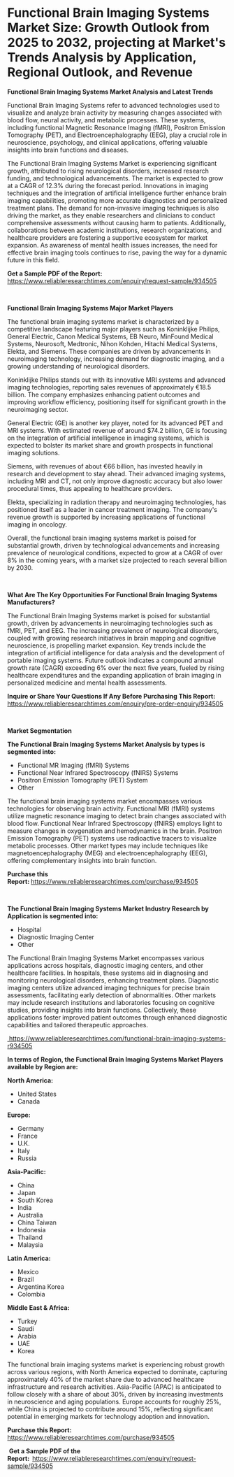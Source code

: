 <p><h1>Functional Brain Imaging Systems Market Size: Growth Outlook from 2025 to 2032, projecting at Market's Trends Analysis by Application, Regional Outlook, and Revenue</h1></p><p><strong>Functional Brain Imaging Systems Market Analysis and Latest Trends</strong></p>
<p><p>Functional Brain Imaging Systems refer to advanced technologies used to visualize and analyze brain activity by measuring changes associated with blood flow, neural activity, and metabolic processes. These systems, including functional Magnetic Resonance Imaging (fMRI), Positron Emission Tomography (PET), and Electroencephalography (EEG), play a crucial role in neuroscience, psychology, and clinical applications, offering valuable insights into brain functions and diseases.</p><p>The Functional Brain Imaging Systems Market is experiencing significant growth, attributed to rising neurological disorders, increased research funding, and technological advancements. The market is expected to grow at a CAGR of 12.3% during the forecast period. Innovations in imaging techniques and the integration of artificial intelligence further enhance brain imaging capabilities, promoting more accurate diagnostics and personalized treatment plans. The demand for non-invasive imaging techniques is also driving the market, as they enable researchers and clinicians to conduct comprehensive assessments without causing harm to patients. Additionally, collaborations between academic institutions, research organizations, and healthcare providers are fostering a supportive ecosystem for market expansion. As awareness of mental health issues increases, the need for effective brain imaging tools continues to rise, paving the way for a dynamic future in this field.</p></p>
<p><strong>Get a Sample PDF of the Report:&nbsp;</strong> <a href="https://www.reliableresearchtimes.com/enquiry/request-sample/934505?utm_campaign=3452&utm_medium=2&utm_source=Github&utm_content=ia&utm_term=18042025&utm_id=functional-brain-imaging-systems">https://www.reliableresearchtimes.com/enquiry/request-sample/934505</a></p>
<p>&nbsp;</p>
<p><strong>Functional Brain Imaging Systems Major Market Players</strong></p>
<p><p>The functional brain imaging systems market is characterized by a competitive landscape featuring major players such as Koninklijke Philips, General Electric, Canon Medical Systems, EB Neuro, MinFound Medical Systems, Neurosoft, Medtronic, Nihon Kohden, Hitachi Medical Systems, Elekta, and Siemens. These companies are driven by advancements in neuroimaging technology, increasing demand for diagnostic imaging, and a growing understanding of neurological disorders.</p><p>Koninklijke Philips stands out with its innovative MRI systems and advanced imaging technologies, reporting sales revenues of approximately €18.5 billion. The company emphasizes enhancing patient outcomes and improving workflow efficiency, positioning itself for significant growth in the neuroimaging sector.</p><p>General Electric (GE) is another key player, noted for its advanced PET and MRI systems. With estimated revenue of around $74.2 billion, GE is focusing on the integration of artificial intelligence in imaging systems, which is expected to bolster its market share and growth prospects in functional imaging solutions.</p><p>Siemens, with revenues of about €66 billion, has invested heavily in research and development to stay ahead. Their advanced imaging systems, including MRI and CT, not only improve diagnostic accuracy but also lower procedural times, thus appealing to healthcare providers.</p><p>Elekta, specializing in radiation therapy and neuroimaging technologies, has positioned itself as a leader in cancer treatment imaging. The company's revenue growth is supported by increasing applications of functional imaging in oncology.</p><p>Overall, the functional brain imaging systems market is poised for substantial growth, driven by technological advancements and increasing prevalence of neurological conditions, expected to grow at a CAGR of over 8% in the coming years, with a market size projected to reach several billion by 2030.</p></p>
<p>&nbsp;</p>
<p><strong>What Are The Key Opportunities For Functional Brain Imaging Systems Manufacturers?</strong></p>
<p><p>The Functional Brain Imaging Systems market is poised for substantial growth, driven by advancements in neuroimaging technologies such as fMRI, PET, and EEG. The increasing prevalence of neurological disorders, coupled with growing research initiatives in brain mapping and cognitive neuroscience, is propelling market expansion. Key trends include the integration of artificial intelligence for data analysis and the development of portable imaging systems. Future outlook indicates a compound annual growth rate (CAGR) exceeding 6% over the next five years, fueled by rising healthcare expenditures and the expanding application of brain imaging in personalized medicine and mental health assessments.</p></p>
<p><strong>Inquire or Share Your Questions If Any Before Purchasing This Report:</strong> <a href="https://www.reliableresearchtimes.com/enquiry/pre-order-enquiry/934505?utm_campaign=3452&utm_medium=2&utm_source=Github&utm_content=ia&utm_term=18042025&utm_id=functional-brain-imaging-systems">https://www.reliableresearchtimes.com/enquiry/pre-order-enquiry/934505</a></p>
<p>&nbsp;</p>
<p><strong>Market Segmentation</strong></p>
<p><strong>The Functional Brain Imaging Systems Market Analysis by types is segmented into:</strong></p>
<p><ul><li>Functional MR Imaging (fMRI) Systems</li><li>Functional Near Infrared Spectroscopy (fNIRS) Systems</li><li>Positron Emission Tomography (PET) System</li><li>Other</li></ul></p>
<p><p>The functional brain imaging systems market encompasses various technologies for observing brain activity. Functional MRI (fMRI) systems utilize magnetic resonance imaging to detect brain changes associated with blood flow. Functional Near Infrared Spectroscopy (fNIRS) employs light to measure changes in oxygenation and hemodynamics in the brain. Positron Emission Tomography (PET) systems use radioactive tracers to visualize metabolic processes. Other market types may include techniques like magnetoencephalography (MEG) and electroencephalography (EEG), offering complementary insights into brain function.</p></p>
<p><strong>Purchase this Report:&nbsp;</strong><a href="https://www.reliableresearchtimes.com/purchase/934505?utm_campaign=3452&utm_medium=2&utm_source=Github&utm_content=ia&utm_term=18042025&utm_id=functional-brain-imaging-systems">https://www.reliableresearchtimes.com/purchase/934505</a></p>
<p>&nbsp;</p>
<p><strong>The Functional Brain Imaging Systems Market Industry Research by Application is segmented into:</strong></p>
<p><ul><li>Hospital</li><li>Diagnostic Imaging Center</li><li>Other</li></ul></p>
<p><p>The Functional Brain Imaging Systems Market encompasses various applications across hospitals, diagnostic imaging centers, and other healthcare facilities. In hospitals, these systems aid in diagnosing and monitoring neurological disorders, enhancing treatment plans. Diagnostic imaging centers utilize advanced imaging techniques for precise brain assessments, facilitating early detection of abnormalities. Other markets may include research institutions and laboratories focusing on cognitive studies, providing insights into brain functions. Collectively, these applications foster improved patient outcomes through enhanced diagnostic capabilities and tailored therapeutic approaches.</p></p>
<p><a href="https://www.reliableresearchtimes.com/functional-brain-imaging-systems-r934505?utm_campaign=3452&utm_medium=2&utm_source=Github&utm_content=ia&utm_term=18042025&utm_id=functional-brain-imaging-systems">&nbsp;https://www.reliableresearchtimes.com/functional-brain-imaging-systems-r934505</a></p>
<p><strong>In terms of Region, the Functional Brain Imaging Systems Market Players available by Region are:</strong></p>
<p>
    <p> <strong> North America: </strong>
        <ul>
            <li>United States</li>
            <li>Canada</li>
        </ul>
        </p> 
    <p> <strong> Europe: </strong>
        <ul>
            <li>Germany</li>
            <li>France</li>
            <li>U.K.</li>
            <li>Italy</li>
            <li>Russia</li>
        </ul>
        </p> 
    <p> <strong> Asia-Pacific: </strong>
        <ul>
            <li>China</li>
            <li>Japan</li>
            <li>South Korea</li>
            <li>India</li>
            <li>Australia</li>
            <li>China Taiwan</li>
            <li>Indonesia</li>
            <li>Thailand</li>
            <li>Malaysia</li>
        </ul>
        </p> 
    <p> <strong> Latin America: </strong>
        <ul>
            <li>Mexico</li>
            <li>Brazil</li>
            <li>Argentina Korea</li>
            <li>Colombia</li>
        </ul>
        </p> 
    <p> <strong> Middle East & Africa: </strong>
        <ul>
            <li>Turkey</li>
            <li>Saudi</li>
            <li>Arabia</li>
            <li>UAE</li>
            <li>Korea</li>
        </ul>
    </p>
    </p>
<p><p>The functional brain imaging systems market is experiencing robust growth across various regions, with North America expected to dominate, capturing approximately 40% of the market share due to advanced healthcare infrastructure and research activities. Asia-Pacific (APAC) is anticipated to follow closely with a share of about 30%, driven by increasing investments in neuroscience and aging populations. Europe accounts for roughly 25%, while China is projected to contribute around 15%, reflecting significant potential in emerging markets for technology adoption and innovation.</p></p>
<p><strong>Purchase this Report: </strong><a href="https://www.reliableresearchtimes.com/purchase/934505?utm_campaign=3452&utm_medium=2&utm_source=Github&utm_content=ia&utm_term=18042025&utm_id=functional-brain-imaging-systems">https://www.reliableresearchtimes.com/purchase/934505</a></p>
<p>&nbsp;<strong>Get a Sample PDF of the Report:&nbsp;&nbsp;</strong><a href="https://www.reliableresearchtimes.com/enquiry/request-sample/934505?utm_campaign=3452&utm_medium=2&utm_source=Github&utm_content=ia&utm_term=18042025&utm_id=functional-brain-imaging-systems">https://www.reliableresearchtimes.com/enquiry/request-sample/934505</a></p>
<p><strong></strong></p>
<p><p></p><p></p><p></p></p>